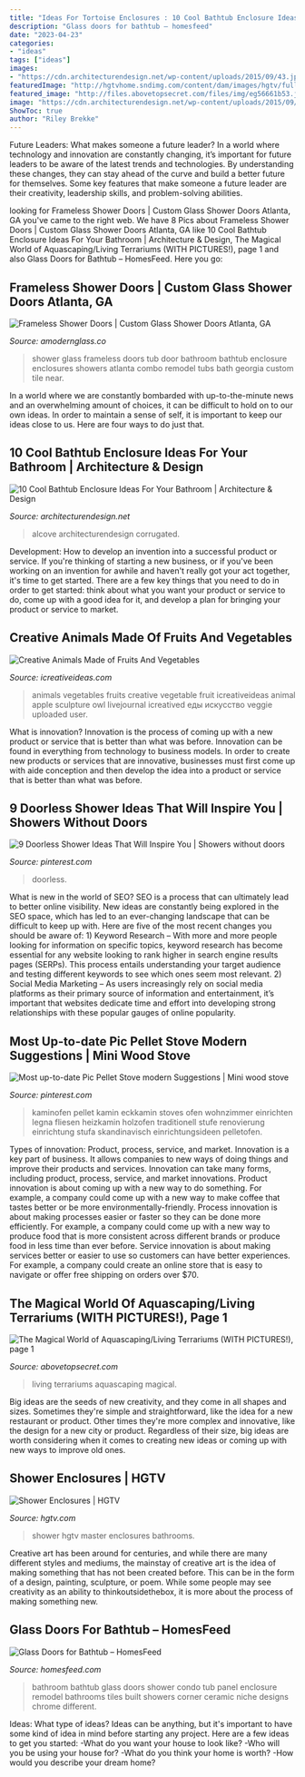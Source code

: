 ```yaml
---
title: "Ideas For Tortoise Enclosures : 10 Cool Bathtub Enclosure Ideas For Your Bathroom"
description: "Glass doors for bathtub – homesfeed"
date: "2023-04-23"
categories:
- "ideas"
tags: ["ideas"]
images:
- "https://cdn.architecturendesign.net/wp-content/uploads/2015/09/43.jpg"
featuredImage: "http://hgtvhome.sndimg.com/content/dam/images/hgtv/fullset/2010/2/24/1/DP_Dennis-master-shower_s3x4.jpg.rend.hgtvcom.616.822.suffix/1400946339789.jpeg"
featured_image: "http://files.abovetopsecret.com/files/img/eg56661b53.jpg"
image: "https://cdn.architecturendesign.net/wp-content/uploads/2015/09/43.jpg"
ShowToc: true
author: "Riley Brekke"
---
```



Future Leaders: What makes someone a future leader?
In a world where technology and innovation are constantly changing, it’s important for future leaders to be aware of the latest trends and technologies. By understanding these changes, they can stay ahead of the curve and build a better future for themselves. Some key features that make someone a future leader are their creativity, leadership skills, and problem-solving abilities.

	

		
looking for Frameless Shower Doors | Custom Glass Shower Doors Atlanta, GA you've came to the right web. We have 8 Pics about Frameless Shower Doors | Custom Glass Shower Doors Atlanta, GA like 10 Cool Bathtub Enclosure Ideas For Your Bathroom | Architecture &amp; Design, The Magical World of Aquascaping/Living Terrariums (WITH PICTURES!), page 1 and also Glass Doors for Bathtub – HomesFeed. Here you go:
		
    
## Frameless Shower Doors | Custom Glass Shower Doors Atlanta, GA

<img loading=lazy src="https://www.amodernglass.co/wp-content/uploads/2015/07/frameless-glass-shower-door-atlanta-009.jpg" onerror="this.onerror=null;this.src='https://tse1.mm.bing.net/th?id=OIP.957X9tWDoD6vlQWEtNc_lwHaJ4&amp;pid=15.1';" alt="Frameless Shower Doors | Custom Glass Shower Doors Atlanta, GA">

_Source: amodernglass.co_

>shower glass frameless doors tub door bathroom bathtub enclosure enclosures showers atlanta combo remodel tubs bath georgia custom tile near. 

	

In a world where we are constantly bombarded with up-to-the-minute news and an overwhelming amount of choices, it can be difficult to hold on to our own ideas. In order to maintain a sense of self, it is important to keep our ideas close to us. Here are four ways to do just that.

    
## 10 Cool Bathtub Enclosure Ideas For Your Bathroom | Architecture &amp; Design

<img loading=lazy src="https://cdn.architecturendesign.net/wp-content/uploads/2015/09/43.jpg" onerror="this.onerror=null;this.src='https://tse3.mm.bing.net/th?id=OIP.VqCL4faT-Ynsm_7zCNy8JQHaLO&amp;pid=15.1';" alt="10 Cool Bathtub Enclosure Ideas For Your Bathroom | Architecture &amp; Design">

_Source: architecturendesign.net_

>alcove architecturendesign corrugated. 

	

Development: How to develop an invention into a successful product or service.
If you're thinking of starting a new business, or if you've been working on an invention for awhile and haven't really got your act together, it's time to get started. There are a few key things that you need to do in order to get started: think about what you want your product or service to do, come up with a good idea for it, and develop a plan for bringing your product or service to market.

    
## Creative Animals Made Of Fruits And Vegetables

<img loading=lazy src="https://www.icreativeideas.com/wp-content/uploads/2014/08/Creative-Animals-Made-of-Fruits-And-Vegetables-11.jpg" onerror="this.onerror=null;this.src='https://tse3.mm.bing.net/th?id=OIP.8FOQG40SWAhXgVnz9YMVAAHaHa&amp;pid=15.1';" alt="Creative Animals Made of Fruits And Vegetables">

_Source: icreativeideas.com_

>animals vegetables fruits creative vegetable fruit icreativeideas animal apple sculpture owl livejournal icreatived еды искусство veggie uploaded user. 

	

What is innovation?
Innovation is the process of coming up with a new product or service that is better than what was before. Innovation can be found in everything from technology to business models. In order to create new products or services that are innovative, businesses must first come up with aide conception and then develop the idea into a product or service that is better than what was before.

    
## 9 Doorless Shower Ideas That Will Inspire You | Showers Without Doors

<img loading=lazy src="https://i.pinimg.com/736x/74/fc/ac/74fcacbe73479c4daddf55a4dfd6ad4f.jpg" onerror="this.onerror=null;this.src='https://tse3.mm.bing.net/th?id=OIP.ml3c0fUnIkP2IU6AZeLXBgHaLI&amp;pid=15.1';" alt="9 Doorless Shower Ideas That Will Inspire You | Showers without doors">

_Source: pinterest.com_

>doorless. 

	

What is new in the world of SEO?
SEO is a process that can ultimately lead to better online visibility. New ideas are constantly being explored in the SEO space, which has led to an ever-changing landscape that can be difficult to keep up with. Here are five of the most recent changes you should be aware of: 1) Keyword Research – With more and more people looking for information on specific topics, keyword research has become essential for any website looking to rank higher in search engine results pages (SERPs). This process entails understanding your target audience and testing different keywords to see which ones seem most relevant. 2) Social Media Marketing – As users increasingly rely on social media platforms as their primary source of information and entertainment, it’s important that websites dedicate time and effort into developing strong relationships with these popular gauges of online popularity.

    
## Most Up-to-date Pic Pellet Stove Modern Suggestions | Mini Wood Stove

<img loading=lazy src="https://i.pinimg.com/736x/7e/ca/93/7eca933ff2c193996c4524e4b533fac5.jpg" onerror="this.onerror=null;this.src='https://tse1.mm.bing.net/th?id=OIP.n4FxZHJHJWAbVcrKP5trEAHaKk&amp;pid=15.1';" alt="Most up-to-date Pic Pellet Stove modern Suggestions | Mini wood stove">

_Source: pinterest.com_

>kaminofen pellet kamin eckkamin stoves ofen wohnzimmer einrichten legna fliesen heizkamin holzofen traditionell stufe renovierung einrichtung stufa skandinavisch einrichtungsideen pelletofen. 

	

Types of innovation: Product, process, service, and market.
Innovation is a key part of business. It allows companies to new ways of doing things and improve their products and services. Innovation can take many forms, including product, process, service, and market innovations. 
Product innovation is about coming up with a new way to do something. For example, a company could come up with a new way to make coffee that tastes better or be more environmentally-friendly. Process innovation is about making processes easier or faster so they can be done more efficiently. For example, a company could come up with a new way to produce food that is more consistent across different brands or produce food in less time than ever before. Service innovation is about making services better or easier to use so customers can have better experiences. For example, a company could create an online store that is easy to navigate or offer free shipping on orders over $70.

    
## The Magical World Of Aquascaping/Living Terrariums (WITH PICTURES!), Page 1

<img loading=lazy src="http://files.abovetopsecret.com/files/img/eg56661b53.jpg" onerror="this.onerror=null;this.src='https://tse4.mm.bing.net/th?id=OIP.Ys9Z-nBi5z7Zmpq0JDNtCwHaFp&amp;pid=15.1';" alt="The Magical World of Aquascaping/Living Terrariums (WITH PICTURES!), page 1">

_Source: abovetopsecret.com_

>living terrariums aquascaping magical. 

	

Big ideas are the seeds of new creativity, and they come in all shapes and sizes. Sometimes they're simple and straightforward, like the idea for a new restaurant or product. Other times they're more complex and innovative, like the design for a new city or product. Regardless of their size, big ideas are worth considering when it comes to creating new ideas or coming up with new ways to improve old ones.

    
## Shower Enclosures | HGTV

<img loading=lazy src="http://hgtvhome.sndimg.com/content/dam/images/hgtv/fullset/2010/2/24/1/DP_Dennis-master-shower_s3x4.jpg.rend.hgtvcom.616.822.suffix/1400946339789.jpeg" onerror="this.onerror=null;this.src='https://tse2.mm.bing.net/th?id=OIP.OWmvq10bmkVPsjga1IvEYgHaJ4&amp;pid=15.1';" alt="Shower Enclosures | HGTV">

_Source: hgtv.com_

>shower hgtv master enclosures bathrooms. 

	

Creative art has been around for centuries, and while there are many different styles and mediums, the mainstay of creative art is the idea of making something that has not been created before. This can be in the form of a design, painting, sculpture, or poem. While some people may see creativity as an ability to thinkoutsidethebox, it is more about the process of making something new.

    
## Glass Doors For Bathtub – HomesFeed

<img loading=lazy src="https://homesfeed.com/wp-content/uploads/2015/10/Frameless-glass-panel-with-chrome-handle-for-larger-built-in-corner-bathtub-blue-deep-ocean-ceramic-tiles-shower-wall-system-with-two-wall-niche-in-different-sizes-.jpg" onerror="this.onerror=null;this.src='https://tse2.mm.bing.net/th?id=OIP.Oh3Ql7oGCzkIGrzVsjgg0wHaLH&amp;pid=15.1';" alt="Glass Doors for Bathtub – HomesFeed">

_Source: homesfeed.com_

>bathroom bathtub glass doors shower condo tub panel enclosure remodel bathrooms tiles built showers corner ceramic niche designs chrome different. 

	

Ideas: What type of ideas?
Ideas can be anything, but it's important to have some kind of idea in mind before starting any project. Here are a few ideas to get you started: 
-What do you want your house to look like? 
-Who will you be using your house for? 
-What do you think your home is worth? 
-How would you describe your dream home?

